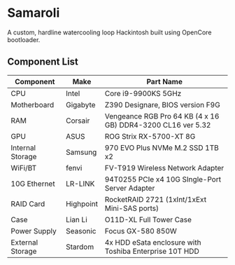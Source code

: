 # Samaroli
A custom, hardline watercooling loop Hackintosh built using OpenCore bootloader.

## Component List

|Component|Make|Part Name|
|---|---|---|
|CPU|Intel|Core i9-9900KS 5GHz|
|Motherboard|Gigabyte|Z390 Designare, BIOS version F9G|
|RAM|Corsair|Vengeance RGB Pro 64 KB (4 x 16 GB) DDR4-3200 CL16 ver 5.32|
|GPU|ASUS|ROG Strix RX-5700-XT 8G|
|Internal Storage|Samsung|970 EVO Plus NVMe M.2 SSD 1TB x2|
|WiFi/BT|fenvi|FV-T919 Wireless Network Adapter|
|10G Ethernet|LR-LINK|94T0255 PCIe x4 10G SIngle-Port Server Adapter|
|RAID Card|Highpoint|RocketRAID 2721 (1xInt/1xExt Mini-SAS ports)|
|Case|Lian Li|O11D-XL Full Tower Case|
|Power Supply|Seasonic|Focus GX-580 850W|
|External Storage|Stardom|4x HDD eSata enclosure with Toshiba Enterprise 10T HDD|



